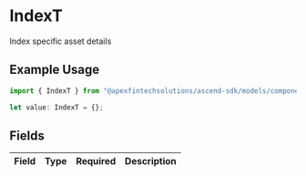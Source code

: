 # IndexT

Index specific asset details

## Example Usage

```typescript
import { IndexT } from "@apexfintechsolutions/ascend-sdk/models/components";

let value: IndexT = {};
```

## Fields

| Field       | Type        | Required    | Description |
| ----------- | ----------- | ----------- | ----------- |